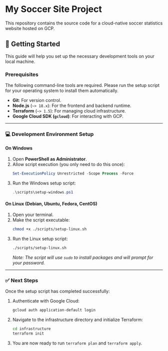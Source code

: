 # My Soccer Site Project

This repository contains the source code for a cloud-native soccer statistics website hosted on GCP.

## 🚀 Getting Started

This guide will help you set up the necessary development tools on your local machine.

### Prerequisites

The following command-line tools are required. Please run the setup script for your operating system to install them automatically.

*   **Git**: For version control.
*   **Node.js** (`~> 18.x`): For the frontend and backend runtime.
*   **Terraform** (`~> 1.5`): For managing cloud infrastructure.
*   **Google Cloud SDK (`gcloud`)**: For interacting with GCP.

---

### 💻 Development Environment Setup

#### On Windows

1.  Open **PowerShell as Administrator**.
2.  Allow script execution (you only need to do this once):
    ```powershell
    Set-ExecutionPolicy Unrestricted -Scope Process -Force
    ```
3.  Run the Windows setup script:
    ```powershell
    .\scripts\setup-windows.ps1
    ```

#### On Linux (Debian, Ubuntu, Fedora, CentOS)

1.  Open your terminal.
2.  Make the script executable:
    ```bash
    chmod +x ./scripts/setup-linux.sh
    ```
3.  Run the Linux setup script:
    ```bash
    ./scripts/setup-linux.sh
    ```
    *Note: The script will use `sudo` to install packages and will prompt for your password.*

---

### ✅ Next Steps

Once the setup script has completed successfully:

1.  Authenticate with Google Cloud:
    ```bash
    gcloud auth application-default login
    ```
2.  Navigate to the infrastructure directory and initialize Terraform:
    ```bash
    cd infrastructure
    terraform init
    ```
3.  You are now ready to run `terraform plan` and `terraform apply`.
